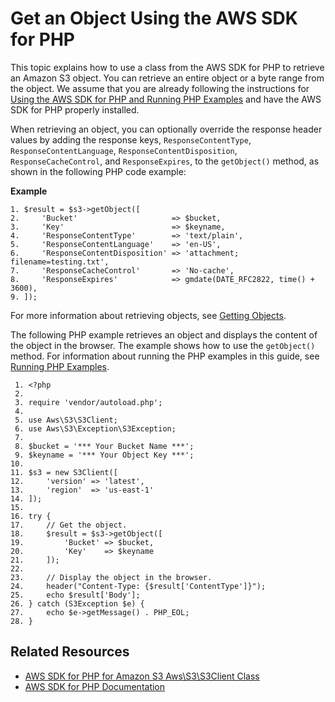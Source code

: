 # Get an Object Using the AWS SDK for PHP<a name="RetrieveObjSingleOpPHP"></a>

This topic explains how to use a class from the AWS SDK for PHP to retrieve an Amazon S3 object\. You can retrieve an entire object or a byte range from the object\. We assume that you are already following the instructions for [Using the AWS SDK for PHP and Running PHP Examples](UsingTheMPphpAPI.md) and have the AWS SDK for PHP properly installed\. 

When retrieving an object, you can optionally override the response header values by adding the response keys, `ResponseContentType`, `ResponseContentLanguage`, `ResponseContentDisposition`, `ResponseCacheControl`, and `ResponseExpires`, to the `getObject()` method, as shown in the following PHP code example:

**Example**  

```
1. $result = $s3->getObject([
2.     'Bucket'                     => $bucket,
3.     'Key'                        => $keyname,
4.     'ResponseContentType'        => 'text/plain',
5.     'ResponseContentLanguage'    => 'en-US',
6.     'ResponseContentDisposition' => 'attachment; filename=testing.txt',
7.     'ResponseCacheControl'       => 'No-cache',
8.     'ResponseExpires'            => gmdate(DATE_RFC2822, time() + 3600),
9. ]);
```

For more information about retrieving objects, see [Getting Objects](GettingObjectsUsingAPIs.md)\. 

The following PHP example retrieves an object and displays the content of the object in the browser\. The example shows how to use the `getObject()` method\. For information about running the PHP examples in this guide, see [Running PHP Examples](UsingTheMPphpAPI.md#running-php-samples)\. 

```
 1. <?php
 2. 
 3. require 'vendor/autoload.php';
 4. 
 5. use Aws\S3\S3Client;
 6. use Aws\S3\Exception\S3Exception;
 7. 
 8. $bucket = '*** Your Bucket Name ***';
 9. $keyname = '*** Your Object Key ***';
10. 
11. $s3 = new S3Client([
12.     'version' => 'latest',
13.     'region'  => 'us-east-1'
14. ]);
15. 
16. try {
17.     // Get the object.
18.     $result = $s3->getObject([
19.         'Bucket' => $bucket,
20.         'Key'    => $keyname
21.     ]);
22. 
23.     // Display the object in the browser.
24.     header("Content-Type: {$result['ContentType']}");
25.     echo $result['Body'];
26. } catch (S3Exception $e) {
27.     echo $e->getMessage() . PHP_EOL;
28. }
```

## Related Resources<a name="RelatedResources-RetrieveObjSingleOpPHP"></a>
+ [ AWS SDK for PHP for Amazon S3 Aws\\S3\\S3Client Class](http://docs.aws.amazon.com/aws-sdk-php/v3/api/class-Aws.S3.S3Client.html) 
+ [AWS SDK for PHP Documentation](http://aws.amazon.com/documentation/sdk-for-php/)